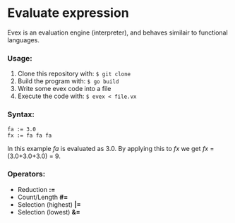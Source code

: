 # Evaluate expression

Evex is an evaluation engine (interpreter),
and behaves similair to functional languages.

### Usage:

1. Clone this repository with: `$ git clone`
2. Build the program with: `$ go build`
3. Write some evex code into a file
4. Execute the code with: `$ evex < file.vx`

### Syntax:

```
fa := 3.0
fx := fa fa fa
```
In this example _fa_ is evaluated as 3.0.
By applying this to _fx_ we get _fx_ = (3.0+3.0+3.0) = 9.

### Operators:

- Reduction **:=**
- Count/Length **#=**
- Selection (highest) **|=**
- Selection (lowest) **&=**
